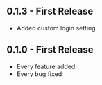 ## 0.1.3 - First Release
* Added custom login setting

## 0.1.0 - First Release
* Every feature added
* Every bug fixed
